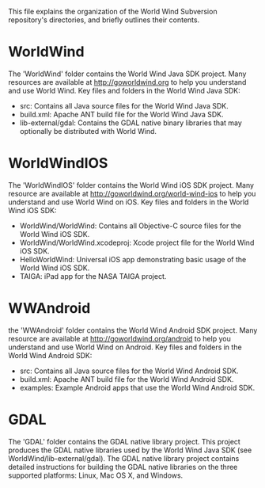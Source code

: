 This file explains the organization of the World Wind Subversion repository's directories, and briefly outlines their contents.

WorldWind
=========
The 'WorldWind' folder contains the World Wind Java SDK project. Many resources are available at http://goworldwind.org to help you understand and use World Wind. Key files and folders in the World Wind Java SDK:
* src: Contains all Java source files for the World Wind Java SDK.
* build.xml: Apache ANT build file for the World Wind Java SDK.
* lib-external/gdal: Contains the GDAL native binary libraries that may optionally be distributed with World Wind.

WorldWindIOS
============
The 'WorldWindIOS' folder contains the World Wind iOS SDK project. Many resource are available at http://goworldwind.org/world-wind-ios to help you understand and use World Wind on iOS. Key files and folders in the World Wind iOS SDK:
* WorldWind/WorldWind: Contains all Objective-C source files for the World Wind iOS SDK.
* WorldWind/WorldWind.xcodeproj: Xcode project file for the World Wind iOS SDK.
* HelloWorldWind: Universal iOS app demonstrating basic usage of the World Wind iOS SDK.
* TAIGA: iPad app for the NASA TAIGA project.  

WWAndroid
=========
the 'WWAndroid' folder contains the World Wind Android SDK project. Many resource are available at http://goworldwind.org/android to help you understand and use World Wind on Android. Key files and folders in the World Wind Android SDK:
* src: Contains all Java source files for the World Wind Android SDK.
* build.xml: Apache ANT build file for the World Wind Android SDK.
* examples: Example Android apps that use the World Wind Android SDK.

GDAL
====
The 'GDAL' folder contains the GDAL native library project. This project produces the GDAL native libraries used by the World Wind Java SDK (see WorldWind/lib-external/gdal). The GDAL native library project contains detailed instructions for building the GDAL native libraries on the three supported platforms: Linux, Mac OS X, and Windows.
